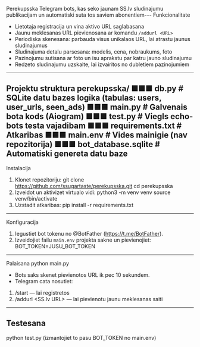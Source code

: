  Perekupsska
Telegram bots, kas seko jaunam SS.lv sludinajumu publikacijam un automatiski suta tos saviem abonentiem---
 Funkcionalitate
- Lietotaja registracija un vina aktivo URL saglabasana
- Jaunu meklesanas URL pievienosana ar komandu `/addurl <URL>`
- Periodiska skenesana: parbauda visus unikalaos URL, lai atrastu jaunus sludinajumus
- Sludinajuma detalu parsesana: modelis, cena, nobraukums, foto
- Pazinojumu sutisana ar foto un isu aprakstu par katru jauno sludinajumu
- Redzeto sludinajumu uzskaite, lai izvairitos no dubletiem pazinojumiem
---
 Projektu struktura
perekupsska/
■■■ db.py # SQLite datu bazes logika (tabulas: users, user_urls, seen_ads)
■■■ main.py # Galvenais bota kods (Aiogram)
■■■ test.py # Viegls echo-bots testa vajadibam
■■■ requirements.txt # Atkaribas
■■■ main.env # Vides mainigie (nav repozitorija)
■■■ bot_database.sqlite # Automatiski genereta datu baze
---
 Instalacija
1. Klonet repozitoriju:
 git clone https://github.com/ssugartaste/perekupsska.git
 cd perekupsska
2. Izveidot un aktivizet virtualo vidi:
 python3 -m venv venv
 source venv/bin/activate
3. Uzstadit atkaribas:
 pip install -r requirements.txt
---
 Konfiguracija
1. Iegustiet bot tokenu no @BotFather (https://t.me/BotFather).
2. Izveidojiet failu `main.env` projekta sakne un pievienojiet:
 BOT_TOKEN=JUSU_BOT_TOKEN
---
 Palaisana
python main.py
- Bots saks skenet pievienotos URL ik pec 10 sekundem.
- Telegram cata nosutiet:
 1. /start — lai registretos
 2. /addurl <SS.lv URL> — lai pievienotu jaunu meklesanas saiti
---
## Testesana
python test.py (izmantojiet to pasu BOT_TOKEN no main.env)

